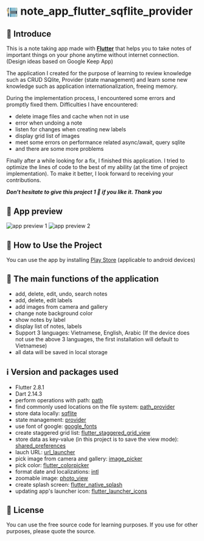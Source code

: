 # <img align="center" width="30px" src="assets\images\note_logo.png" /> note_app_flutter_sqflite_provider

## 👋 Introduce

This is a note taking app made with **[Flutter](https://flutter.dev/)** that helps you to take notes of important things on your phone anytime without internet connection. (Design ideas based on Google Keep App)

The application I created for the purpose of learning to review knowledge such as CRUD SQlite, Provider (state management) and learn some new knowledge such as application internationalization, freeing memory.

During the implementation process, I encountered some errors and promptly fixed them. Difficulties I have encountered:

- delete image files and cache when not in use
- error when undoing a note
- listen for changes when creating new labels
- display grid list of images
- meet some errors on performance related async/await, query sqlite
- and there are some more problems

Finally after a while looking for a fix, I finished this application. I tried to optimize the lines of code to the best of my ability (at the time of project implementation). To make it better, I look forward to receiving your contributions.

**_Don't hesitate to give this project 1 🌟 if you like it. Thank you_**

## 👀 App preview

![app preview 1](app_preview/Google-Pixel-4-XL-Presentation.png)
![app preview 2](app_preview/Google-Pixel-4-XL-Presentation-2.png)

## 📙 How to Use the Project

You can use the app by installing [Play Store][app_for_android] (applicable to android devices)

## 🥰 The main functions of the application

- add, delete, edit, undo, search notes
- add, delete, edit labels
- add images from camera and gallery
- change note background color
- show notes by label
- display list of notes, labels
- Support 3 languages: Vietnamese, English, Arabic (If the device does not use the above 3 languages, the first installation will default to Vietnamese)
- all data will be saved in local storage

## ℹ️ Version and packages used

- Flutter 2.8.1
- Dart 2.14.3
- perform operations with path: [path][path]
- find commonly used locations on the file system: [path_provider][path_provider]
- store data locally: [sqflite][sqflite]
- state management: [provider][provider]
- use font of google: [google_fonts][google_fonts]
- create staggered grid list: [flutter_staggered_grid_view][flutter_staggered_grid_view]
- store data as key-value (in this project is to save the view mode): [shared_preferences][shared_preferences]
- lauch URL: [url_launcher][url_launcher]
- pick image from camera and gallery: [image_picker][image_picker]
- pick color: [flutter_colorpicker][flutter_colorpicker]
- format date and localizations: [intl][intl]
- zoomable image: [photo_view][photo_view]
- create splash screen: [flutter_native_splash][flutter_native_splash]
- updating app's launcher icon: [flutter_launcher_icons][flutter_launcher_icons]

## 📝 License

You can use the free source code for learning purposes. If you use for other purposes, please quote the source.

<br/>

[app_for_android]: https://play.google.com/store/apps/details?id=github.ck1412.noteApp
[app_apk]: https://drive.google.com/file/d/1TYwtfyO335ej8BSNzWC5NQU_UO7vnAyr/view?usp=sharing

<!-- Packages -->

[path]: https://pub.dev/packages/path
[path_provider]: https://pub.dev/packages/path_provider
[sqflite]: https://pub.dev/packages/sqflite
[provider]: https://pub.dev/packages/provider
[google_fonts]: https://pub.dev/packages/google_fonts
[flutter_staggered_grid_view]: https://pub.dev/packages/flutter_staggered_grid_view
[shared_preferences]: https://pub.dev/packages/shared_preferences
[url_launcher]: https://pub.dev/packages/url_launcher
[image_picker]: https://pub.dev/packages/image_picker
[flutter_colorpicker]: https://pub.dev/packages/flutter_colorpicker
[intl]: https://pub.dev/packages/intl
[photo_view]: https://pub.dev/packages/photo_view
[flutter_native_splash]: https://pub.dev/packages/flutter_native_splash
[flutter_launcher_icons]: https://pub.dev/packages/flutter_launcher_icons

<!--
start : 2/1/2022
end : 20/1/2022
-->
